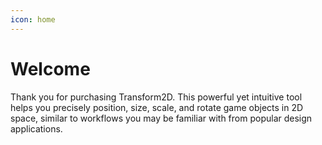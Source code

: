 ```yaml
---
icon: home
---
```


# Welcome

Thank you for purchasing Transform2D. This powerful yet intuitive tool helps you precisely position, size, scale, and rotate game objects in 2D space, similar to workflows you may be familiar with from popular design applications.